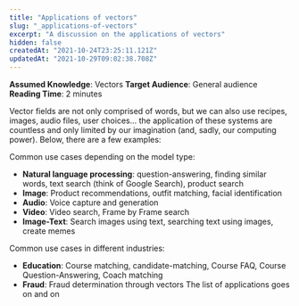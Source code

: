 ```yaml
---
title: "Applications of vectors"
slug: "_applications-of-vectors"
excerpt: "A discussion on the applications of vectors"
hidden: false
createdAt: "2021-10-24T23:25:11.121Z"
updatedAt: "2021-10-29T09:02:38.708Z"
---
```

**Assumed Knowledge**: Vectors
**Target Audience**: General audience
**Reading Time**: 2 minutes

Vector fields are not only comprised of words, but we can also use recipes, images, audio files, user choices... the application of these systems are countless and only limited by our imagination (and, sadly, our computing power). Below, there are a few examples:

Common use cases depending on the model type:

- **Natural language processing**: question-answering, finding similar words, text search (think of Google Search), product search
- **Image**: Product recommendations, outfit matching, facial identification
- **Audio**: Voice capture and generation
- **Video**: Video search, Frame by Frame search
- **Image-Text**: Search images using text, searching text using images, create memes

Common use cases in different industries:

- **Education**: Course matching, candidate-matching, Course FAQ, Course Question-Answering, Coach matching
- **Fraud**: Fraud determination through vectors
The list of applications goes on and on